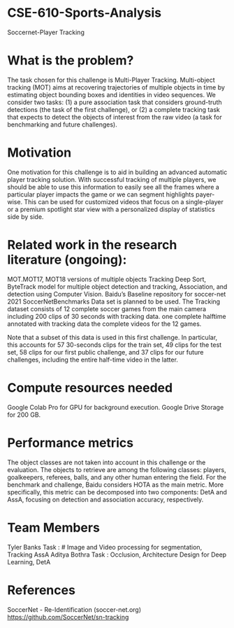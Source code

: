 # CSE-610-Sports-Analysis

  
Soccernet-Player Tracking

 
# What is the problem?
The task chosen for this challenge is Multi-Player Tracking. Multi-object tracking (MOT) aims at recovering trajectories of multiple objects in time by estimating object bounding boxes and identities in video sequences. We consider two tasks: (1) a pure association task that considers ground-truth detections (the task of the first challenge), or (2) a complete tracking task that expects to detect the objects of interest from the raw video (a task for benchmarking and future challenges).

# Motivation
One motivation for this challenge is to aid in building an advanced automatic player tracking solution. With successful tracking of multiple players, we should be able to use this information to easily see all the frames where a particular player impacts the game or we can segment highlights payer-wise. This can be used for customized videos that focus on a single-player or a premium spotlight star view with a personalized display of statistics side by side.

# Related work in the research literature (ongoing):
MOT.MOT17, MOT18 versions of multiple objects Tracking
Deep Sort, ByteTrack model for multiple object detection and tracking, Association, and detection using Computer Vision. 
Baidu’s Baseline repository for soccer-net 2021 SoccerNetBenchmarks Data set is planned to be used.
The Tracking dataset consists of 12 complete soccer games from the main camera including 200 clips of 30 seconds with tracking data.
one complete halftime annotated with tracking data the complete videos for the 12 games.

Note that a subset of this data is used in this first challenge. In particular, this accounts for 57 30-seconds clips for the train set, 49 clips for the test set, 58 clips for our first public challenge, and 37 clips for our future challenges, including the entire half-time video in the latter.

# Compute resources needed
Google Colab Pro for GPU for background execution. 
Google Drive Storage for 200 GB.
# Performance metrics
The object classes are not taken into account in this challenge or the evaluation. The objects to retrieve are among the following classes: players, goalkeepers, referees, balls, and any other human entering the field.
For the benchmark and challenge, Baidu considers HOTA as the main metric. More specifically, this metric can be decomposed into two components: DetA and AssA, focusing on detection and association accuracy, respectively.

# Team Members 
Tyler Banks Task : # Image and Video processing for segmentation, Tracking AssA
Aditya Bothra Task : Occlusion, Architecture Design for Deep Learning, DetA

# References
SoccerNet - Re-Identification (soccer-net.org)
https://github.com/SoccerNet/sn-tracking 
